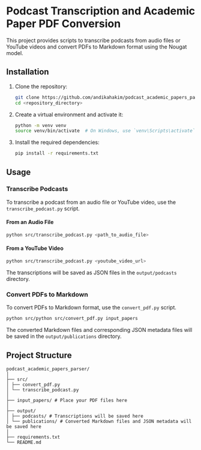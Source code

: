 # Podcast Transcription and Academic Paper PDF Conversion

This project provides scripts to transcribe podcasts from audio files or YouTube videos and convert PDFs to Markdown format using the Nougat model.

## Installation

1. Clone the repository:
    ```sh
    git clone https://github.com/andikahakim/podcast_academic_papers_parser.git
    cd <repository_directory>
    ```

2. Create a virtual environment and activate it:
    ```sh
    python -m venv venv
    source venv/bin/activate  # On Windows, use `venv\Scripts\activate`
    ```

3. Install the required dependencies:
    ```sh
    pip install -r requirements.txt
    ```

## Usage

### Transcribe Podcasts

To transcribe a podcast from an audio file or YouTube video, use the `transcribe_podcast.py` script.

#### From an Audio File
```sh
python src/transcribe_podcast.py <path_to_audio_file>
```

#### From a YouTube Video
```sh
python src/transcribe_podcast.py <youtube_video_url>
```

The transcriptions will be saved as JSON files in the `output/podcasts` directory.

### Convert PDFs to Markdown

To convert PDFs to Markdown format, use the `convert_pdf.py` script.
```sh
python src/python src/convert_pdf.py input_papers
```

The converted Markdown files and corresponding JSON metadata files will be saved in the `output/publications` directory.

## Project Structure
```
podcast_academic_papers_parser/
│
├── src/
│ ├── convert_pdf.py
│ └── transcribe_podcast.py
│
├── input_papers/ # Place your PDF files here
│
├── output/
│ ├── podcasts/ # Transcriptions will be saved here
│ └── publications/ # Converted Markdown files and JSON metadata will be saved here
│
├── requirements.txt
└── README.md
```
